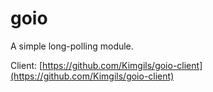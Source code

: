 goio
====

A simple long-polling module.

Client: [https://github.com/Kimgils/goio-client](https://github.com/Kimgils/goio-client)